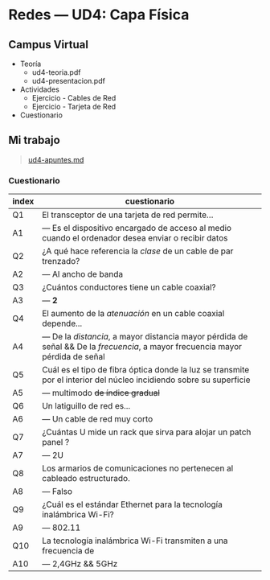 # Redes — UD4: Capa Física


## Campus Virtual

- Teoría
  - ud4-teoria.pdf
  - ud4-presentacion.pdf
- Actividades
  - Ejercicio - Cables de Red
  - Ejercicio - Tarjeta de Red
- Cuestionario


## Mi trabajo

> [ud4-apuntes.md](/Redes/UD4-CapaFisica/apuntes-ud4.md)


### Cuestionario

| index | cuestionario |
| ---   | --- |
| Q1    | El transceptor de una tarjeta de red permite…
| A1    | — Es el dispositivo encargado de acceso al medio cuando el ordenador desea enviar o recibir datos
| Q2    | ¿A qué hace referencia la *clase* de un cable de par trenzado?
| A2    | — Al ancho de banda
| Q3    | ¿Cuántos conductores tiene un cable coaxial?
| A3    | — **2**
| Q4    | El aumento de la *atenuación* en un cable coaxial depende...
| A4    | — De la *distancia*, a mayor distancia mayor pérdida de señal && De la *frecuencia*, a mayor frecuencia mayor pérdida de señal
| Q5    | Cuál es el tipo de fibra óptica donde la luz se transmite por el interior del núcleo incidiendo sobre su superficie
| A5    | — multimodo ~~de índice gradual~~
| Q6    | Un latiguillo de red es...
| A6    | — Un cable de red muy corto
| Q7    | ¿Cuántas U mide un rack que sirva para alojar un patch panel ?
| A7    | — 2U <!--??-->
| Q8    | Los armarios de comunicaciones no pertenecen al cableado estructurado.
| A8    | — Falso
| Q9    | ¿Cuál es el estándar Ethernet para la tecnología inalámbrica Wi-Fi?
| A9    | — 802.11
| Q10   | La tecnología inalámbrica Wi-Fi transmiten a una frecuencia de
| A10   | — 2,4GHz && 5GHz
